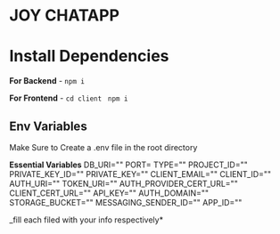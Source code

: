 # JOY CHATAPP

# Install Dependencies

**For Backend** - `npm i`

**For Frontend** - `cd client` ` npm i`

## Env Variables

Make Sure to Create a .env file in the root directory

**Essential Variables**
DB_URI=""
PORT=
TYPE=""
PROJECT_ID=""
PRIVATE_KEY_ID=""
PRIVATE_KEY=""
CLIENT_EMAIL=""
CLIENT_ID=""
AUTH_URI=""
TOKEN_URI=""
AUTH_PROVIDER_CERT_URL=""
CLIENT_CERT_URL=""
API_KEY=""
AUTH_DOMAIN=""
STORAGE_BUCKET=""
MESSAGING_SENDER_ID=""
APP_ID=""

\_fill each filed with your info respectively\*
